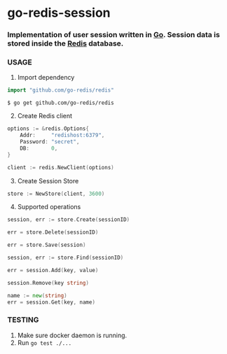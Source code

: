 # go-redis-session

### Implementation of user session written in [Go](https://golang.org/). Session data is stored inside the [Redis](http://redis.io/) database.

### USAGE
1. Import dependency

```go
import "github.com/go-redis/redis"
```

`$ go get github.com/go-redis/redis`

2. Create Redis client

```go
options := &redis.Options{
	Addr:     "redishost:6379",
	Password: "secret",
	DB:       0,
}

client := redis.NewClient(options)
```

3. Create Session Store

```go
store := NewStore(client, 3600)
```

4. Supported operations

```go
session, err := store.Create(sessionID)

err = store.Delete(sessionID)

err = store.Save(session)

session, err := store.Find(sessionID)

err = session.Add(key, value)

session.Remove(key string)

name := new(string)
err = session.Get(key, name)
```


### TESTING
1. Make sure docker daemon is running.
2. Run `go test ./...`

